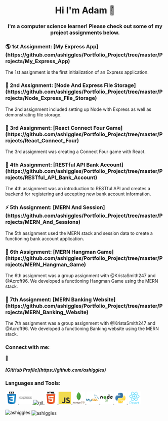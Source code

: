 <h1 align="center">Hi I'm Adam 👋</h1>
<h3 align="center">I'm a computer science learner! Please check out some of my project assignments below.</h3>

<h3>🌎 1st Assignment: [My Express App](https://github.com/ashiggles/Portfolio_Project/tree/master/Projects/My_Express_App)</h3>
<p align="left">The 1st assignment is the first initialization of an Express application.</p>

<h3>📄 2nd Assignment: [Node And Express File Storage](https://github.com/ashiggles/Portfolio_Project/tree/master/Projects/Node_Express_File_Storage)</h3>
<p align="left">The 2nd assignment included setting up Node with Express as well as demonstrating file storage.</p>

<h3>🌱 3rd Assignment: [React Connect Four Game](https://github.com/ashiggles/Portfolio_Project/tree/master/Projects/React_Connect_Four)</h3>
<p align="left">The 3rd assignment was creating a Connect Four game with React.</p>

<h3>📝 4th Assignment: [RESTful API Bank Account](https://github.com/ashiggles/Portfolio_Project/tree/master/Projects/RESTful_API_Bank_Account)</h3>
<p align="left">The 4th assignment was an introduction to RESTful API and creates a backend for registering and accepting new bank account information.</p>

<h3>⚡ 5th Assignment: [MERN And Session](https://github.com/ashiggles/Portfolio_Project/tree/master/Projects/MERN_And_Sessions)</h3>
<p align="left">The 5th assignment used the MERN stack and session data to create a functioning bank account application.</p>

<h3>🌱 6th Assignment: [MERN Hangman Game](https://github.com/ashiggles/Portfolio_Project/tree/master/Projects/MERN_Hangman_Game)</h3>
<p align="left">The 6th assignment was a group assignment with @KristaSmith247 and @Acroft96. We developed a functioning Hangman Game using the MERN stack.</p>

<h3>📝 7th Assignment: [MERN Banking Website](https://github.com/ashiggles/Portfolio_Project/tree/master/Projects/MERN_Banking_Website)</h3>
<p align="left">The 7th assignment was a group assignment with @KristaSmith247 and @Acroft96. We developed a functioning Banking website using the MERN stack.</p>

<h3 align="left">Connect with me:</h3>
🔭 <h5>[GitHub Profile](https://github.com/ashiggles)</h5>

<h3 align="left">Languages and Tools:</h3>
<p align="left"> <a href="https://www.w3schools.com/css/" target="_blank" rel="noreferrer"> <img src="https://raw.githubusercontent.com/devicons/devicon/master/icons/css3/css3-original-wordmark.svg" alt="css3" width="40" height="40"/> </a> <a href="https://expressjs.com" target="_blank" rel="noreferrer"> <img src="https://raw.githubusercontent.com/devicons/devicon/master/icons/express/express-original-wordmark.svg" alt="express" width="40" height="40"/> </a> <a href="https://git-scm.com/" target="_blank" rel="noreferrer"> <img src="https://www.vectorlogo.zone/logos/git-scm/git-scm-icon.svg" alt="git" width="40" height="40"/> </a> <a href="https://www.w3.org/html/" target="_blank" rel="noreferrer"> <img src="https://raw.githubusercontent.com/devicons/devicon/master/icons/html5/html5-original-wordmark.svg" alt="html5" width="40" height="40"/> </a> <a href="https://developer.mozilla.org/en-US/docs/Web/JavaScript" target="_blank" rel="noreferrer"> <img src="https://raw.githubusercontent.com/devicons/devicon/master/icons/javascript/javascript-original.svg" alt="javascript" width="40" height="40"/> </a> <a href="https://www.mongodb.com/" target="_blank" rel="noreferrer"> <img src="https://raw.githubusercontent.com/devicons/devicon/master/icons/mongodb/mongodb-original-wordmark.svg" alt="mongodb" width="40" height="40"/> </a> <a href="https://www.mysql.com/" target="_blank" rel="noreferrer"> <img src="https://raw.githubusercontent.com/devicons/devicon/master/icons/mysql/mysql-original-wordmark.svg" alt="mysql" width="40" height="40"/> </a> <a href="https://nodejs.org" target="_blank" rel="noreferrer"> <img src="https://raw.githubusercontent.com/devicons/devicon/master/icons/nodejs/nodejs-original-wordmark.svg" alt="nodejs" width="40" height="40"/> </a> <a href="https://www.python.org" target="_blank" rel="noreferrer"> <img src="https://raw.githubusercontent.com/devicons/devicon/master/icons/python/python-original.svg" alt="python" width="40" height="40"/> </a> <a href="https://reactjs.org/" target="_blank" rel="noreferrer"> <img src="https://raw.githubusercontent.com/devicons/devicon/master/icons/react/react-original-wordmark.svg" alt="react" width="40" height="40"/> </a> </p>

<p><img align="left" src="https://github-readme-stats.vercel.app/api/top-langs?username=ashiggles&show_icons=true&locale=en&layout=compact" alt="ashiggles" /></p>

<p>&nbsp;<img align="center" src="https://github-readme-stats.vercel.app/api?username=ashiggles&show_icons=true&locale=en" alt="ashiggles" /></p>


